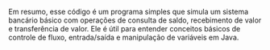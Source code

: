Em resumo, esse código é um programa simples que simula um sistema bancário básico com operações de consulta de saldo, recebimento de valor e transferência de valor. Ele é útil para entender conceitos básicos de controle de fluxo, entrada/saída e manipulação de variáveis em Java.
